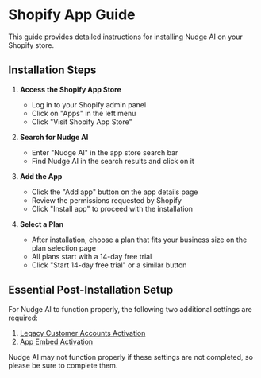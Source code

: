 # Shopify App Guide

This guide provides detailed instructions for installing Nudge AI on your Shopify store.

## Installation Steps

1. **Access the Shopify App Store**
   - Log in to your Shopify admin panel
   - Click on "Apps" in the left menu
   - Click "Visit Shopify App Store"

2. **Search for Nudge AI**
   - Enter "Nudge AI" in the app store search bar
   - Find Nudge AI in the search results and click on it

3. **Add the App**
   - Click the "Add app" button on the app details page
   - Review the permissions requested by Shopify
   - Click "Install app" to proceed with the installation

4. **Select a Plan**
   - After installation, choose a plan that fits your business size on the plan selection page
   - All plans start with a 14-day free trial
   - Click "Start 14-day free trial" or a similar button

## Essential Post-Installation Setup

For Nudge AI to function properly, the following two additional settings are required:

1. [Legacy Customer Accounts Activation](../legacy-accounts/index.md)
2. [App Embed Activation](../app-embed/index.md)

Nudge AI may not function properly if these settings are not completed, so please be sure to complete them.
